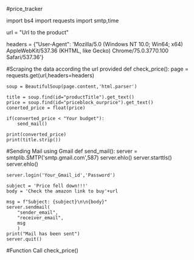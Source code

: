 #price_tracker

import bs4
import requests
import smtp,time

url = "Url to the product"

headers = {"User-Agent": 'Mozilla/5.0 (Windows NT 10.0; Win64; x64) AppleWebKit/537.36 (KHTML, like Gecko) Chrome/75.0.3770.100 Safari/537.36'}

#Scraping the data according the url provided
def check_price():
    page = requests.get(url,headers=headers)

    soup = BeautifulSoup(page.content,'html.parser')

    title = soup.find(id="productTitle").get_text()
    price = soup.find(id="priceblock_ourprice").get_text()
    conerted_price = float(price)

    if(converted_price < "Your budget"):
        send_mail()

    print(converted_price)
    print(title.strip())


#Sending Mail using Gmail
def send_mail():
    server = smtplib.SMTP('smtp.gmail.com',587)
    server.ehlo()
    server.starttls()
    server.ehlo()

    server.login('Your_Gmail_id','Password')

    subject = 'Price fell down!!!'
    body = 'Check the amazon link to buy'+url

    msg = f"Subject: {subject}\n\n{body}"
    server.sendmail(
        "sender_email",
        "receiver_email",
        msg
        )
    print("Mail has been sent")
    server.quit()

#Function Call
check_price()
